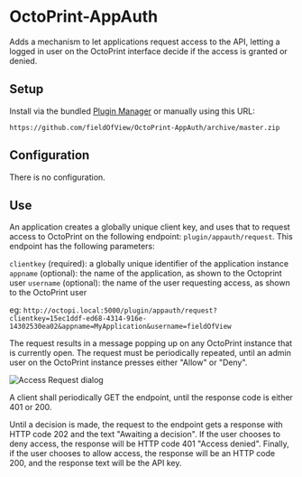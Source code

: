 # OctoPrint-AppAuth

Adds a mechanism to let applications request access to the API, letting a logged in user on the OctoPrint
interface decide if the access is granted or denied.

## Setup

Install via the bundled [Plugin Manager](https://github.com/foosel/OctoPrint/wiki/Plugin:-Plugin-Manager)
or manually using this URL:

    https://github.com/fieldOfView/OctoPrint-AppAuth/archive/master.zip

## Configuration

There is no configuration.

## Use

An application creates a globally unique client key, and uses that to request access to OctoPrint on the
following endpoint: ```plugin/appauth/request```. This endpoint has the following parameters:

```clientkey``` (required): a globally unique identifier of the application instance
```appname``` (optional): the name of the application, as shown to the Octoprint user
```username``` (optional): the name of the user requesting access, as shown to the OctoPrint user

eg:
```http://octopi.local:5000/plugin/appauth/request?clientkey=15ec1ddf-ed68-4314-916e-14302530ea02&appname=MyApplication&username=fieldOfView```

The request results in a message popping up on any OctoPrint instance that is currently open. The request 
must be periodically repeated, until an admin user on the OctoPrint instance presses either "Allow" or 
"Deny".

![Access Request dialog](https://github.com/fieldOfView/OctoPrint-AppAuth/blob/master/screenshots/auth_request.png)

A client shall periodically GET the endpoint, until the response code is either 401 or 200.

Until a decision is made, the request to the endpoint gets a response with HTTP code 202 and the text
"Awaiting a decision". If the user chooses to deny access, the response will be HTTP code 401 "Access 
denied". Finally, if the user chooses to allow access, the response will be an HTTP code 200, and the
response text will be the API key.
